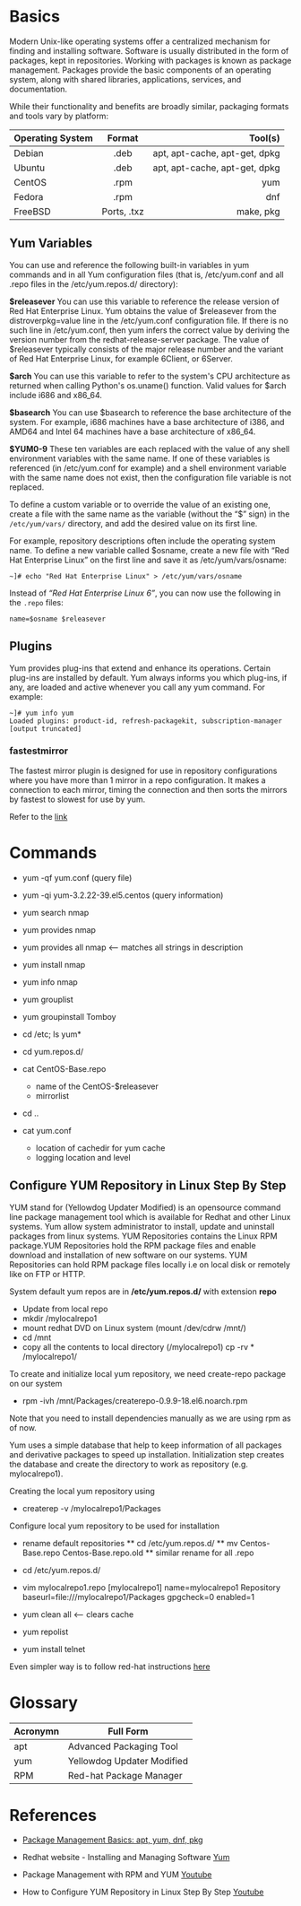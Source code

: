 # Basics

Modern Unix-like operating systems offer a centralized mechanism for finding and installing software. Software is usually distributed in the form of packages, kept in repositories. Working with packages is known as package management. Packages provide the basic components of an operating system, along with shared libraries, applications, services, and documentation.

While their functionality and benefits are broadly similar, packaging formats and tools vary by platform:

| Operating System      | Format        | Tool(s)                       |
| :---                  | :----:        |  ---:                         |
| Debian	            | .deb	        | apt, apt-cache, apt-get, dpkg |
| Ubuntu	            | .deb	        | apt, apt-cache, apt-get, dpkg |
| CentOS	            | .rpm	        | yum                           |
| Fedora	            | .rpm	        | dnf                           |
| FreeBSD	            | Ports, .txz	| make, pkg                     |

## Yum Variables

You can use and reference the following built-in variables in yum commands and in all Yum configuration files (that is, /etc/yum.conf and all .repo files in the /etc/yum.repos.d/ directory):

**$releasever**
You can use this variable to reference the release version of Red Hat Enterprise Linux. Yum obtains the value of $releasever from the distroverpkg=value line in the /etc/yum.conf configuration file. If there is no such line in /etc/yum.conf, then yum infers the correct value by deriving the version number from the redhat-release-server package. The value of $releasever typically consists of the major release number and the variant of Red Hat Enterprise Linux, for example 6Client, or 6Server.

**$arch**
You can use this variable to refer to the system's CPU architecture as returned when calling Python's os.uname() function. Valid values for $arch include i686 and x86_64.

**$basearch**
You can use $basearch to reference the base architecture of the system. For example, i686 machines have a base architecture of i386, and AMD64 and Intel 64 machines have a base architecture of x86_64.

**$YUM0-9**
These ten variables are each replaced with the value of any shell environment variables with the same name. If one of these variables is referenced (in /etc/yum.conf for example) and a shell environment variable with the same name does not exist, then the configuration file variable is not replaced.

To define a custom variable or to override the value of an existing one, create a file with the same name as the variable (without the “$” sign) in the ```/etc/yum/vars/``` directory, and add the desired value on its first line.

For example, repository descriptions often include the operating system name. To define a new variable called $osname, create a new file with “Red Hat Enterprise Linux” on the first line and save it as /etc/yum/vars/osname:

```
~]# echo "Red Hat Enterprise Linux" > /etc/yum/vars/osname
```

Instead of *“Red Hat Enterprise Linux 6”*, you can now use the following in the ```.repo``` files:

```
name=$osname $releasever
```

## Plugins

Yum provides plug-ins that extend and enhance its operations. Certain plug-ins are installed by default. Yum always informs you which plug-ins, if any, are loaded and active whenever you call any yum command. For example:

```
~]# yum info yum
Loaded plugins: product-id, refresh-packagekit, subscription-manager
[output truncated]
```

### fastestmirror
The fastest mirror plugin is designed for use in repository configurations where you have more than 1 mirror in a repo configuration. It makes a connection to each mirror, timing the connection and then sorts the mirrors by fastest to slowest for use by yum.

Refer to the [link](https://wiki.centos.org/PackageManagement/Yum/FastestMirror)

# Commands

* yum -qf yum.conf (query file)
* yum -qi yum-3.2.22-39.el5.centos (query information)

* yum search nmap
* yum provides nmap
* yum provides all nmap  <-- matches all strings in description
* yum install nmap
* yum info nmap
* yum grouplist
* yum groupinstall Tomboy

* cd /etc; ls yum*

* cd yum.repos.d/
* cat CentOS-Base.repo
    - name of the CentOS-$releasever
    - mirrorlist 
* cd ..

* cat yum.conf
   * location of cachedir for yum cache
   * logging location and level

## Configure YUM Repository in Linux Step By Step 

YUM stand for (Yellowdog Updater Modified) is an opensource command line package management tool which is available for Redhat and other Linux systems. Yum allow system administrator to install, update and uninstall packages from linux systems. YUM Repositories contains the Linux RPM package.YUM Repositories hold the RPM package files and enable download and installation of new software on our systems. YUM Repositories can hold RPM package files locally i.e on local disk or remotely like on FTP or HTTP.

System default yum repos are in **/etc/yum.repos.d/** with extension **repo**

* Update from local repo
* mkdir /mylocalrepo1 
* mount redhat DVD on Linux system (mount /dev/cdrw /mnt/)
* cd /mnt
* copy all the contents to local directory (/mylocalrepo1) cp -rv * /mylocalrepo1/

To create and initialize local yum repository, we need create-repo package on our system
* rpm -ivh /mnt/Packages/createrepo-0.9.9-18.el6.noarch.rpm

Note that you need to install dependencies manually as we are using rpm as of now.

Yum uses a simple database that help to keep information of all packages and derivative packages to speed up installation. Initialization step creates the database and create the directory to work as repository (e.g. mylocalrepo1).

Creating the local yum repository using
* createrep -v /mylocalrepo1/Packages

Configure local yum repository to be used for installation
* rename default repositories
  ** cd /etc/yum.repos.d/
  ** mv Centos-Base.repo Centos-Base.repo.old
  ** similar rename for all .repo

* cd /etc/yum.repos.d/
* vim mylocalrepo1.repo
[mylocalrepo1]
name=mylocalrepo1 Repository
baseurl=file:///mylocalrepo1/Packages
gpgcheck=0
enabled=1

* yum clean all  <-- clears cache
* yum repolist
* yum install telnet


Even simpler way is to follow red-hat instructions [here](https://access.redhat.com/documentation/en-us/red_hat_enterprise_linux/6/html/deployment_guide/ch-yum#:~:text=across%20package%20upgrades.-,8.1.4.%C2%A0Upgrading%20the%20System%20Off-line%20with%20ISO%20and%20Yum,-For%20systems%20that)


# Glossary

| Acronymn      | Full Form                     |
| -----------   | -----------                   |
| apt           | Advanced Packaging Tool       |
| yum           | Yellowdog Updater Modified    |
| RPM           | Red-hat Package Manager       |

# References

* [Package Management Basics: apt, yum, dnf, pkg](https://www.digitalocean.com/community/tutorials/package-management-basics-apt-yum-dnf-pkg)
* Redhat website - Installing and Managing Software [Yum](https://access.redhat.com/documentation/en-us/red_hat_enterprise_linux/6/html/deployment_guide/ch-yum)

* Package Management with RPM and YUM [Youtube](https://www.youtube.com/watch?v=pPRLLcF7KRU)
* How to Configure YUM Repository in Linux Step By Step [Youtube](https://www.youtube.com/watch?v=hw2xRj-lkmg)

